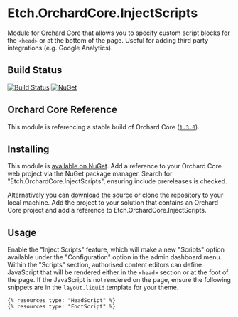 # Etch.OrchardCore.InjectScripts

Module for [Orchard Core](https://github.com/OrchardCMS/OrchardCore) that allows you to specify custom script blocks for the `<head>` or at the bottom of the page. Useful for adding third party integrations (e.g. Google Analytics).

## Build Status

[![Build Status](https://secure.travis-ci.org/etchuk/Etch.OrchardCore.InjectScripts.png?branch=master)](http://travis-ci.org/etchuk/Etch.OrchardCore.InjectScripts) [![NuGet](https://img.shields.io/nuget/v/Etch.OrchardCore.InjectScripts.svg)](https://www.nuget.org/packages/Etch.OrchardCore.InjectScripts)

## Orchard Core Reference

This module is referencing a stable build of Orchard Core ([`1.3.0`](https://www.nuget.org/packages/OrchardCore.Module.Targets/1.3.0)).

## Installing

This module is [available on NuGet](https://www.nuget.org/packages/Etch.OrchardCore.InjectScripts). Add a reference to your Orchard Core web project via the NuGet package manager. Search for "Etch.OrchardCore.InjectScripts", ensuring include prereleases is checked.

Alternatively you can [download the source](https://github.com/etchuk/Etch.OrchardCore.InjectScripts/archive/master.zip) or clone the repository to your local machine. Add the project to your solution that contains an Orchard Core project and add a reference to Etch.OrchardCore.InjectScripts.

## Usage

Enable the "Inject Scripts" feature, which will make a new "Scripts" option available under the "Configuration" option in the admin dashboard menu. Within the "Scripts" section, authorised content editors can define JavaScript that will be rendered either in the `<head>` section or at the foot of the page. If the JavaScript is not rendered on the page, ensure the following snippets are in the `layout.liquid` template for your theme.

```
{% resources type: "HeadScript" %}
{% resources type: "FootScript" %}
```